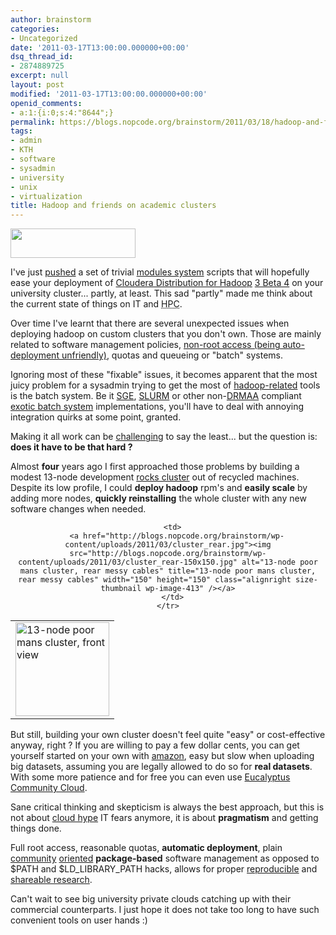 ```yaml
---
author: brainstorm
categories:
- Uncategorized
date: '2011-03-17T13:00:00.000000+00:00'
dsq_thread_id:
- 2874889725
excerpt: null
layout: post
modified: '2011-03-17T13:00:00.000000+00:00'
openid_comments:
- a:1:{i:0;s:4:"8644";}
permalink: https://blogs.nopcode.org/brainstorm/2011/03/18/hadoop-and-friends-on-academic-clusters/
tags:
- admin
- KTH
- software
- sysadmin
- university
- unix
- virtualization
title: Hadoop and friends on academic clusters
---
```


[<img src="http://blogs.nopcode.org/brainstorm/wp-content/uploads/2011/03/hadoop.png" alt="" title="hadoop" width="200" height="47" class="alignnone size-full wp-image-426" />][1]

I've just [pushed][2] a set of trivial [modules system][3] scripts that will hopefully ease your deployment of [Cloudera Distribution for Hadoop][4] [3 Beta 4][5] on your university cluster... partly, at least. This sad "partly" made me think about the current state of things on IT and <acronym title="High Performance Computing">HPC</acronym>.

Over time I've learnt that there are several unexpected issues when deploying hadoop on custom clusters that you don't own. Those are mainly related to software management policies, [non-root access (being auto-deployment unfriendly)][6], quotas and queueing or "batch" systems.

Ignoring most of these "fixable" issues, it becomes apparent that the most juicy problem for a sysadmin trying to get the most of [hadoop-related][7] tools is the batch system. Be it [SGE][8], [SLURM][9] or other non-[DRMAA][10] compliant [exotic batch system][11] implementations, you'll have to deal with annoying integration quirks at some point, granted.

Making it all work can be [challenging][12] to say the least... but the question is: **does it have to be that hard ?**

<!--more-->

Almost **four** years ago I first approached those problems by building a modest 13-node development [rocks cluster][13] out of recycled machines. Despite its low profile, I could **deploy hadoop** rpm's and **easily scale** by adding more nodes, **quickly reinstalling** the whole cluster with any new software changes when needed.

<center>
  </p> <table>
    <tr>
      <td>
        <a href="http://blogs.nopcode.org/brainstorm/wp-content/uploads/2011/03/cluster.jpg"><img src="http://blogs.nopcode.org/brainstorm/wp-content/uploads/2011/03/cluster-150x150.jpg" alt="13-node poor mans cluster, front view" title="13-node poor mans cluster, front view" width="150" height="150" class="alignleft size-thumbnail wp-image-412" /></a>
      </td>
      
      <td>
        <a href="http://blogs.nopcode.org/brainstorm/wp-content/uploads/2011/03/cluster_rear.jpg"><img src="http://blogs.nopcode.org/brainstorm/wp-content/uploads/2011/03/cluster_rear-150x150.jpg" alt="13-node poor mans cluster, rear messy cables" title="13-node poor mans cluster, rear messy cables" width="150" height="150" class="alignright size-thumbnail wp-image-413" /></a>
      </td>
    </tr>
  </table>
  
  <p>
    </center>
  </p>
  
  <p>
    But still, building your own cluster doesn't feel quite "easy" or cost-effective anyway, right ? If you are willing to pay a few dollar cents, you can get yourself started on your own with <a href="http://aws.amazon.com/elasticmapreduce/">amazon</a>, easy but slow when uploading big datasets, assuming you are legally allowed to do so for <strong>real datasets</strong>. With some more patience and for free you can even use <a href="http://open.eucalyptus.com/CommunityCloud">Eucalyptus Community Cloud</a>.
  </p>
  
  <p>
    Sane critical thinking and skepticism is always the best approach, but this is not about <a href="http://www.forbes.com/2010/07/15/virtualization-automation-resources-technology-cloud-computing.html">cloud hype</a> IT fears anymore, it is about <strong>pragmatism</strong> and getting things done.
  </p>
  
  <p>
    Full root access, reasonable quotas, <strong>automatic deployment</strong>, plain <a href="http://wiki.centos.org/HowTos/SetupRpmBuildEnvironment">community</a> <a href="https://wiki.ubuntu.com/Packaging">oriented</a> <strong>package-based</strong> software management as opposed to $PATH and $LD_LIBRARY_PATH hacks, allows for proper <a href="http://www.stanford.edu/~pgbovine/cde.html">reproducible</a> and <a href="http://cloudbiolinux.com">shareable research</a>.
  </p>
  
  <p>
    Can't wait to see big university private clouds catching up with their commercial counterparts. I just hope it does not take too long to have such convenient tools on user hands :)
  </p>

 [1]: http://blogs.nopcode.org/brainstorm/wp-content/uploads/2011/03/hadoop.png
 [2]: https://github.com/brainstorm/pdc/tree/master/hadoop/noarch
 [3]: http://modules.sourceforge.net/
 [4]: http://www.cloudera.com/hadoop/
 [5]: http://archive.cloudera.com/cdh/3/
 [6]: https://issues.apache.org/jira/browse/WHIRR-158
 [7]: http://hadoop.apache.org/
 [8]: http://en.wikipedia.org/wiki/Oracle_Grid_Engine
 [9]: https://computing.llnl.gov/linux/slurm/
 [10]: http://drmaa.org/
 [11]: http://www.pdc.kth.se/resources/software/job-scheduler/easy-main/easy
 [12]: http://blogs.sun.com/ravee/entry/creating_hadoop_pe_under_sge
 [13]: http://www.rocksclusters.org/wordpress/